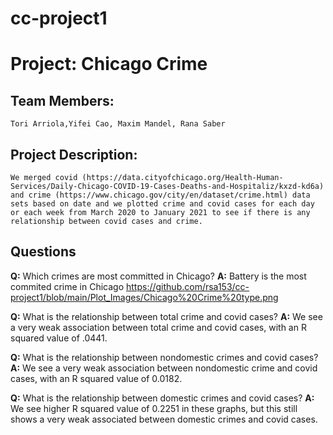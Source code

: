 # cc-project1
#  Project: Chicago Crime

## Team Members: 
    Tori Arriola,Yifei Cao, Maxim Mandel, Rana Saber	

## Project Description: 
    We merged covid (https://data.cityofchicago.org/Health-Human-Services/Daily-Chicago-COVID-19-Cases-Deaths-and-Hospitaliz/kxzd-kd6a) and crime (https://www.chicago.gov/city/en/dataset/crime.html) data sets based on date and we plotted crime and covid cases for each day or each week from March 2020 to January 2021 to see if there is any relationship between covid cases and crime. 

## Questions
**Q:** Which crimes are most committed in Chicago? 
**A:** Battery is the most commited crime in Chicago
https://github.com/rsa153/cc-project1/blob/main/Plot_Images/Chicago%20Crime%20type.png

**Q:** What is the relationship between total crime and covid cases?
**A:** We see a very weak association between total crime and covid cases, with an R squared value of .0441. 

**Q:** What is the relationship between nondomestic crimes and covid cases?
**A:** We see a very weak association between nondomestic crime and covid cases, with an R squared value of 0.0182. 

**Q:** What is the relationship between domestic crimes and covid cases?
**A:** We see higher R squared value of 0.2251 in these graphs, but this still shows a very weak associated between domestic crimes and covid cases. 
